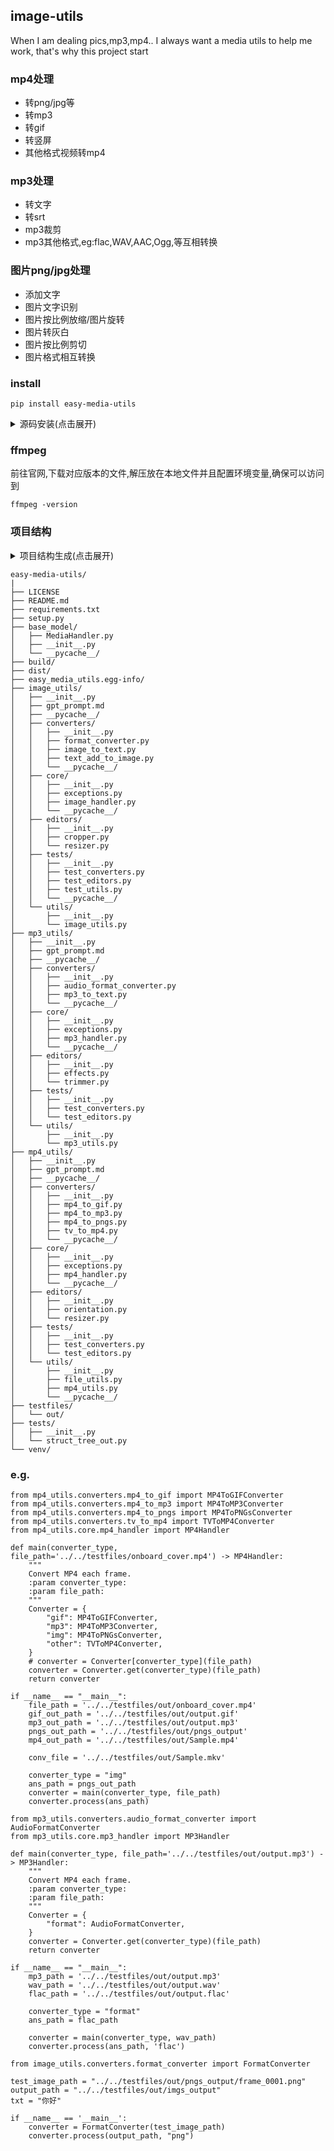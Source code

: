 ## image-utils

When I am dealing pics,mp3,mp4.. I always want a media utils to help me work, that's why this project start

### mp4处理

* 转png/jpg等
* 转mp3
* 转gif
* 转竖屏
* 其他格式视频转mp4

### mp3处理

* 转文字
* 转srt
* mp3裁剪
* mp3其他格式,eg:flac,WAV,AAC,Ogg,等互相转换

### 图片png/jpg处理

* 添加文字
* 图片文字识别
* 图片按比例放缩/图片旋转
* 图片转灰白
* 图片按比例剪切
* 图片格式相互转换

### install

```
pip install easy-media-utils
```

<details>
<summary>源码安装(点击展开) </summary>
# pip freeze > requirements.txt

git clone https://github.com/aceliuchanghong/easy-media-utils.git

conda create -n dealMedia python=3.11

conda activate dealMedia

pip install -r requirements.txt
</details>

### ffmpeg

前往官网,下载对应版本的文件,解压放在本地文件并且配置环境变量,确保可以访问到

```
ffmpeg -version
```

### 项目结构

<details>
<summary>项目结构生成(点击展开) </summary>
from tests.struct_tree_out import print_tree
path = 'D:\\aprojectPython\\pythonProject\\easy-media-utils'
print_tree(path)
</details>

```
easy-media-utils/
|
├── LICENSE
├── README.md
├── requirements.txt
├── setup.py
├── base_model/
│   ├── MediaHandler.py
│   ├── __init__.py
│   └── __pycache__/
├── build/
├── dist/
├── easy_media_utils.egg-info/
├── image_utils/
│   ├── __init__.py
│   ├── gpt_prompt.md
│   ├── __pycache__/
│   ├── converters/
│   │   ├── __init__.py
│   │   ├── format_converter.py
│   │   ├── image_to_text.py
│   │   ├── text_add_to_image.py
│   │   └── __pycache__/
│   ├── core/
│   │   ├── __init__.py
│   │   ├── exceptions.py
│   │   ├── image_handler.py
│   │   └── __pycache__/
│   ├── editors/
│   │   ├── __init__.py
│   │   ├── cropper.py
│   │   └── resizer.py
│   ├── tests/
│   │   ├── __init__.py
│   │   ├── test_converters.py
│   │   ├── test_editors.py
│   │   ├── test_utils.py
│   │   └── __pycache__/
│   └── utils/
│       ├── __init__.py
│       └── image_utils.py
├── mp3_utils/
│   ├── __init__.py
│   ├── gpt_prompt.md
│   ├── __pycache__/
│   ├── converters/
│   │   ├── __init__.py
│   │   ├── audio_format_converter.py
│   │   ├── mp3_to_text.py
│   │   └── __pycache__/
│   ├── core/
│   │   ├── __init__.py
│   │   ├── exceptions.py
│   │   ├── mp3_handler.py
│   │   └── __pycache__/
│   ├── editors/
│   │   ├── __init__.py
│   │   ├── effects.py
│   │   └── trimmer.py
│   ├── tests/
│   │   ├── __init__.py
│   │   ├── test_converters.py
│   │   └── test_editors.py
│   └── utils/
│       ├── __init__.py
│       └── mp3_utils.py
├── mp4_utils/
│   ├── __init__.py
│   ├── gpt_prompt.md
│   ├── __pycache__/
│   ├── converters/
│   │   ├── __init__.py
│   │   ├── mp4_to_gif.py
│   │   ├── mp4_to_mp3.py
│   │   ├── mp4_to_pngs.py
│   │   ├── tv_to_mp4.py
│   │   └── __pycache__/
│   ├── core/
│   │   ├── __init__.py
│   │   ├── exceptions.py
│   │   ├── mp4_handler.py
│   │   └── __pycache__/
│   ├── editors/
│   │   ├── __init__.py
│   │   ├── orientation.py
│   │   └── resizer.py
│   ├── tests/
│   │   ├── __init__.py
│   │   ├── test_converters.py
│   │   └── test_editors.py
│   └── utils/
│       ├── __init__.py
│       ├── file_utils.py
│       ├── mp4_utils.py
│       └── __pycache__/
├── testfiles/
│   └── out/
├── tests/
│   ├── __init__.py
│   └── struct_tree_out.py
└── venv/
```

### e.g.

```mp4
from mp4_utils.converters.mp4_to_gif import MP4ToGIFConverter
from mp4_utils.converters.mp4_to_mp3 import MP4ToMP3Converter
from mp4_utils.converters.mp4_to_pngs import MP4ToPNGsConverter
from mp4_utils.converters.tv_to_mp4 import TVToMP4Converter
from mp4_utils.core.mp4_handler import MP4Handler

def main(converter_type, file_path='../../testfiles/onboard_cover.mp4') -> MP4Handler:
    """
    Convert MP4 each frame.
    :param converter_type:
    :param file_path:
    """
    Converter = {
        "gif": MP4ToGIFConverter,
        "mp3": MP4ToMP3Converter,
        "img": MP4ToPNGsConverter,
        "other": TVToMP4Converter,
    }
    # converter = Converter[converter_type](file_path)
    converter = Converter.get(converter_type)(file_path)
    return converter

if __name__ == "__main__":
    file_path = '../../testfiles/out/onboard_cover.mp4'
    gif_out_path = '../../testfiles/out/output.gif'
    mp3_out_path = '../../testfiles/out/output.mp3'
    pngs_out_path = '../../testfiles/out/pngs_output'
    mp4_out_path = '../../testfiles/out/Sample.mp4'

    conv_file = '../../testfiles/out/Sample.mkv'

    converter_type = "img"
    ans_path = pngs_out_path
    converter = main(converter_type, file_path)
    converter.process(ans_path)
```

```mp3
from mp3_utils.converters.audio_format_converter import AudioFormatConverter
from mp3_utils.core.mp3_handler import MP3Handler

def main(converter_type, file_path='../../testfiles/out/output.mp3') -> MP3Handler:
    """
    Convert MP4 each frame.
    :param converter_type:
    :param file_path:
    """
    Converter = {
        "format": AudioFormatConverter,
    }
    converter = Converter.get(converter_type)(file_path)
    return converter

if __name__ == "__main__":
    mp3_path = '../../testfiles/out/output.mp3'
    wav_path = '../../testfiles/out/output.wav'
    flac_path = '../../testfiles/out/output.flac'

    converter_type = "format"
    ans_path = flac_path

    converter = main(converter_type, wav_path)
    converter.process(ans_path, 'flac')
```

```img
from image_utils.converters.format_converter import FormatConverter

test_image_path = "../../testfiles/out/pngs_output/frame_0001.png"
output_path = "../../testfiles/out/imgs_output"
txt = "你好"

if __name__ == '__main__':
    converter = FormatConverter(test_image_path)
    converter.process(output_path, "png")

```
